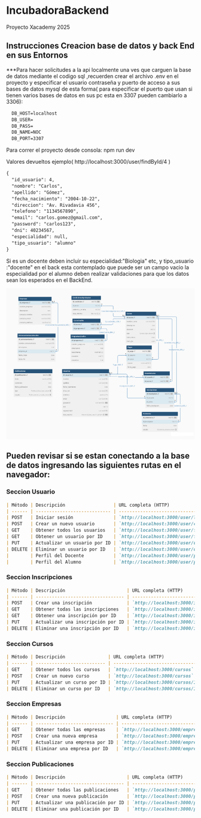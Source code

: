 # IncubadoraBackend
Proyecto Xacademy 2025

## Instrucciones Creacion base de datos y back End en sus Entornos

***Para hacer  solicitudes a la api localmente una ves que carguen la base de datos mediante el codigo sql  ,recuerden crear el archivo .env en el proyecto y especificar el usuario contraseña y puerto de acceso a sus bases de datos mysql de esta forma( para especificar el puerto que usan si tienen varios bases de datos  en sus pc  esta en 3307  pueden cambiarlo a 3306):
  
```markdown
  DB_HOST=localhost
  DB_USER=
  DB_PASS=
  DB_NAME=NOC
  DB_PORT=3307

```
Para correr el proyecto desde consola:  npm run dev

Valores devueltos ejemplo( http://localhost:3000/user/findById/4 )

```markdown
{
  "id_usuario": 4,
  "nombre": "Carlos",
  "apellido": "Gómez",
  "fecha_nacimiento": "2004-10-22",
  "direccion": "Av. Rivadavia 456",
  "telefono": "1134567890",
  "email": "carlos.gomez@gmail.com",
  "password": "carlos123",
  "dni": 40234567,
  "especialidad": null,
  "tipo_usuario": "alumno"
}
```

Si es un docente deben incluir su especialidad:"Biologia" etc, y tipo_usuario :"docente" en el back esta contemplado que puede ser un campo vacio la especialidad por el alumno deben realizar validaciones para que los datos sean los esperados en el BackEnd.

![Base de datos Estrucutura](assets/Xacademy-Noc-Usuarios.png)

##  Pueden revisar si se estan conectando a la base de datos  ingresando las siguientes rutas en el navegador: 

### Seccion Usuario

```Markdown 
| Método | Descripción                  | URL completa (HTTP)                          ejemplo              |
| ------ | ---------------------------- | ----------------------------------------------------------------- |
| POST   | Iniciar sesión               | `http://localhost:3000/user/login`                               |
| POST   | Crear un nuevo usuario       | `http://localhost:3000/user/create`                              |
| GET    | Obtener todos los usuarios   | `http://localhost:3000/user/find` (por dni,nombre similar),id_inscripcion; por omicion todos )    |
| GET    | Obtener un usuario por ID    | `http://localhost:3000/user/findById/123` *( con ID 123)* |
| PUT    | Actualizar un usuario por ID | `http://localhost:3000/user/update/123` *( con ID 123)*   |
| DELETE | Eliminar un usuario por ID   | `http://localhost:3000/user/delete/123` *( con ID 123)*   |
|        | Perfil del Docente           | `http://localhost:3000/user/perfildocente`                |
|        | Perfil del Alumno            | `http://localhost:3000/user/perfilalumno`                 |

```
### Seccion Inscripciones
```Markdown
| Método | Descripción                       | URL completa (HTTP)                                   |
| ------ | --------------------------------- | ----------------------------------------------------- |
| POST   | Crear una inscripción             | `http://localhost:3000/inscripciones`                 |
| GET    | Obtener todas las inscripciones   | `http://localhost:3000/inscripciones`                 |
| GET    | Obtener una inscripción por ID    | `http://localhost:3000/inscripciones/123` *(ejemplo)* |
| PUT    | Actualizar una inscripción por ID | `http://localhost:3000/inscripciones/123` *(ejemplo)* |
| DELETE | Eliminar una inscripción por ID   | `http://localhost:3000/inscripciones/123` *(ejemplo)* |

```
### Seccion Cursos
```Markdown
| Método | Descripción                | URL completa (HTTP)                            |
| ------ | -------------------------- | ---------------------------------------------- |
| GET    | Obtener todos los cursos   | `http://localhost:3000/cursos`                 |
| POST   | Crear un nuevo curso       | `http://localhost:3000/cursos`                 |
| PUT    | Actualizar un curso por ID | `http://localhost:3000/cursos/123` *(ejemplo)* |
| DELETE | Eliminar un curso por ID   | `http://localhost:3000/cursos/123` *(ejemplo)* |

```
### Seccion Empresas
```Markdown
| Método | Descripción                   | URL completa (HTTP)                                         |
| ------ | ----------------------------- | ----------------------------------------------------------- |
| GET    | Obtener todas las empresas    | `http://localhost:3000/empresas`                            |
| POST   | Crear una nueva empresa       | `http://localhost:3000/empresas`                            |
| PUT    | Actualizar una empresa por ID | `http://localhost:3000/empresas/123` *(con ID 123)* |
| DELETE | Eliminar una empresa por ID   | `http://localhost:3000/empresas/123` *(con ID 123)* |

```
### Seccion Publicaciones
```Markdown
| Método | Descripción                       | URL completa (HTTP)                                              |
| ------ | --------------------------------- | ---------------------------------------------------------------- |
| GET    | Obtener todas las publicaciones   | `http://localhost:3000/publicaciones`                            |
| POST   | Crear una nueva publicación       | `http://localhost:3000/publicaciones`                            |
| PUT    | Actualizar una publicación por ID | `http://localhost:3000/publicaciones/123` *( con ID 123)* |
| DELETE | Eliminar una publicación por ID   | `http://localhost:3000/publicaciones/123` *( con ID 123)* |

```



